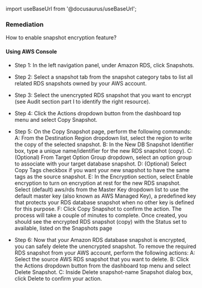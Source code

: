 import useBaseUrl from '@docusaurus/useBaseUrl';

### Remediation
How to enable snapshot encryption feature?

#### Using AWS Console

- Step 1: In the left navigation panel, under Amazon RDS, click Snapshots.

- Step 2: Select a snapshot tab from the snapshot category tabs to list all related RDS snapshots owned by your AWS account.

- Step 3: Select the unencrypted RDS snapshot that you want to encrypt (see Audit section part I to identify the right resource).

- Step 4: Click the Actions dropdown button from the dashboard top menu and select Copy Snapshot.

- Step 5: On the Copy Snapshot page, perform the following commands:
	 A: From the Destination Region dropdown list, select the region to write the copy of the selected snapshot.
	 B: In the New DB Snapshot Identifier box, type a unique name/identifier for the new RDS snapshot (copy).
	 C: (Optional) From Target Option Group dropdown, select an option group to associate with your target database snapshot.
	 D: (Optional) Select Copy Tags checkbox if you want your new snapshot to have the same tags as the source snapshot.
	 E: In the Encryption section, select Enable encryption to turn on encryption at rest for the new RDS snapshot. Select (default) aws/rds from the Master Key dropdown list to use the default master key (also known as AWS Managed Key), a predefined key that protects your RDS database snapshot when no other key is defined for this purpose.
	 F: Click Copy Snapshot to confirm the action. The process will take a couple of minutes to complete. Once created, you should see the encrypted RDS snapshot (copy) with the Status set to available, listed on the Snapshots page

- Step 6: Now that your Amazon RDS database snapshot is encrypted, you can safely delete the unencrypted snapshot. To remove the required RDS snapshot from your AWS account, perform the following actions:
	 A: Select the source AWS RDS snapshot that you want to delete.
	 B: Click the Actions dropdown button from the dashboard top menu and select Delete Snapshot.
	 C: Inside Delete snapshot-name Snapshot dialog box, click Delete to confirm your action.